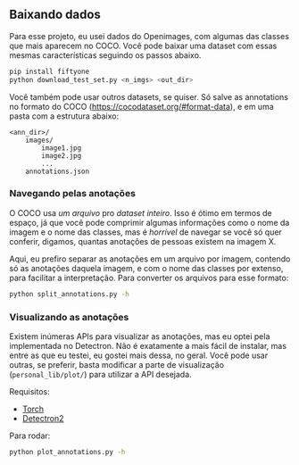 ## Baixando dados

Para esse projeto, eu usei dados do Openimages, com algumas das classes que mais aparecem no COCO. Você pode baixar uma dataset com essas mesmas características seguindo os passos abaixo.

```bash
pip install fiftyone
python download_test_set.py <n_imgs> <out_dir>
```

Você também pode usar outros datasets, se quiser. Só salve as annotations no formato do COCO (https://cocodataset.org/#format-data), e em uma pasta com a estrutura abaixo:
```
<ann_dir>/
	images/
		image1.jpg
		image2.jpg
		...
	annotations.json
```

### Navegando pelas anotações

O COCO usa _um arquivo_ pro _dataset inteiro_. Isso é ótimo em termos de espaço, já que você pode comprimir algumas informações como o nome da imagem e o nome das classes, mas é _horrível_ de navegar se você só quer conferir, digamos, quantas anotações de pessoas existem na imagem X.

Aqui, eu prefiro separar as anotações em um arquivo por imagem, contendo só as anotações daquela imagem, e com o nome das classes por extenso, para facilitar a interpretação. Para converter os arquivos para esse formato:

```bash
python split_annotations.py -h
```

### Visualizando as anotações

Existem inúmeras APIs para visualizar as anotações, mas eu optei pela implementada no Detectron. Não é exatamente a mais fácil de instalar, mas entre as que eu testei, eu gostei mais dessa, no geral. Você pode usar outras, se preferir, basta modificar a parte de visualização (`personal_lib/plot/`) para utilizar a API desejada.

Requisitos:
* [Torch](https://pytorch.org/get-started/locally/)
* [Detectron2](https://detectron2.readthedocs.io/en/latest/tutorials/install.html)

Para rodar:
```bash
python plot_annotations.py -h
```